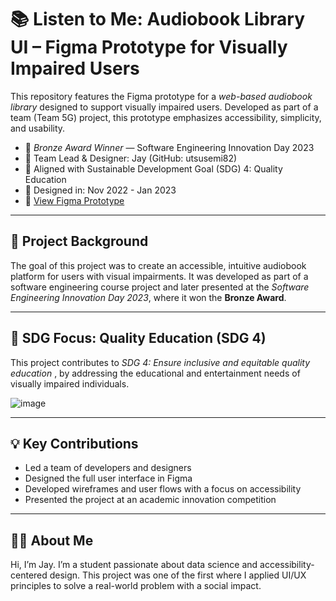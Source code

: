 # 📚 Listen to Me: Audiobook Library UI – Figma Prototype for Visually Impaired Users

This repository features the Figma prototype for a *web-based audiobook library* designed to support visually impaired users. Developed as part of a team (Team 5G) project, this prototype emphasizes accessibility, simplicity, and usability.

- 🏅 *Bronze Award Winner* — Software Engineering Innovation Day 2023  
- 👤 Team Lead & Designer: Jay (GitHub: utsusemi82) 
- 🎯 Aligned with Sustainable Development Goal (SDG) 4: Quality Education  
- 📅 Designed in: Nov 2022 - Jan 2023  
- 🔗 [View Figma Prototype](https://www.figma.com/proto/0R0AJrmu3hQx0syp9MQt9A/Project-Management?node-id=256-357&starting-point-node-id=124%3A494)

---

## 🧠 Project Background

The goal of this project was to create an accessible, intuitive audiobook platform for users with visual impairments. It was developed as part of a software engineering course project and later presented at the *Software Engineering Innovation Day 2023*, where it won the **Bronze Award**.

---

## 🎯 SDG Focus: Quality Education (SDG 4)

This project contributes to *SDG 4: Ensure inclusive and equitable quality education* , by addressing the educational and entertainment needs of visually impaired individuals.

![image](https://github.com/user-attachments/assets/880f8147-cb3a-4e46-9fa6-5ed6c5355667)

---

## 💡 Key Contributions

- Led a team of developers and designers
- Designed the full user interface in Figma
- Developed wireframes and user flows with a focus on accessibility
- Presented the project at an academic innovation competition

---

## 🙋‍♂ About Me

Hi, I’m Jay. I’m a student passionate about data science and accessibility-centered design. This project was one of the first where I applied UI/UX principles to solve a real-world problem with a social impact.

